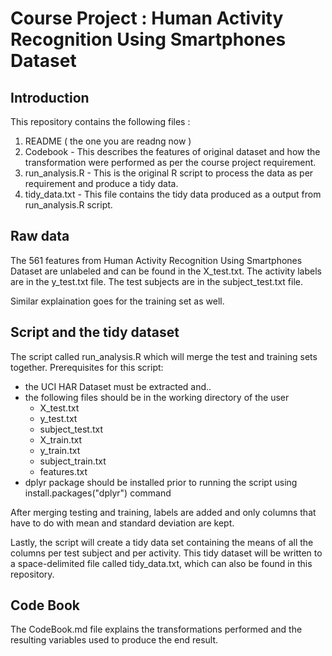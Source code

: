 Course Project : Human Activity Recognition Using Smartphones Dataset
=====================================================================

Introduction
------------
This repository contains the following files :

1. README ( the one you are readng now )
2. Codebook - This describes the features of original dataset and how the transformation were performed as per the course project requirement.
3. run_analysis.R - This is the original R script to process the data as per requirement and produce a tidy data.
4. tidy_data.txt - This file contains the tidy data produced as a output from run_analysis.R script.

Raw data
--------

The 561 features from Human Activity Recognition Using Smartphones Dataset are unlabeled and can be found in the X_test.txt. 
The activity labels are in the y_test.txt file.
The test subjects are in the subject_test.txt file.

Similar explaination goes for the training set as well.

Script and the tidy dataset
---------------------------
The script called run_analysis.R which will merge the test and training sets together.
Prerequisites for this script:

* the UCI HAR Dataset must be extracted and..
* the following files should be in the working directory of the user
	* X_test.txt
	* y_test.txt
	* subject_test.txt
	* X_train.txt
	* y_train.txt
	* subject_train.txt
	* features.txt
* dplyr package should be installed prior to running the script using install.packages("dplyr") command

After merging testing and training, labels are added and only columns that have to do with mean and standard deviation are kept.

Lastly, the script will create a tidy data set containing the means of all the columns per test subject and per activity.
This tidy dataset will be written to a space-delimited file called tidy_data.txt, which can also be found in this repository.

Code Book
---------
The CodeBook.md file explains the transformations performed and the resulting variables used to produce the end result.